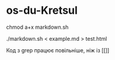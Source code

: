 # os-du-Kretsul
chmod a+x markdown.sh

./markdown.sh < example.md > test.html

Код з grep працює повільніше, ніж із [[]]
